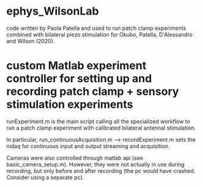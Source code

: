 # ephys_WilsonLab
code written by Paola Patella and used to run patch clamp experiments combined with bilateral piezo stimulation for Okubo, Patella, D'Alessandro and Wilson (2020).

# custom Matlab experiment controller for setting up and recording patch clamp + sensory stimulation experiments  
runExperiment.m is the main script calling all the specialized workflow to run a patch clamp experiment with calibrated bilateral antennal stimulation.

In particular,
run_continuousAcquisition.m --> recordExperiment.m sets the nidaq for continuous input and output streaming and acquisition.

Cameras were also controlled through matlab api (see basic_camera_setup.m). However, they were not actually in use during recording, but only before and after recording (the pc would have crashed. Consider using a separate pc).

